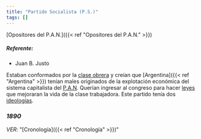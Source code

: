 ```yaml
---
title: "Partido Socialista (P.S.)"
tags: []
---
```

[Opositores del P.A.N.]({{< ref "Opositores del P.A.N." >}})
##### Referente:
- Juan B. Justo

Estaban conformados por la [clase obrera](#) y creían que [Argentina]({{< ref "Argentina" >}}) tenían males originados de la explotación económica del sistema capitalista del [P.A.N](#). 
Querían ingresar al congreso para hacer [leyes](#) que mejoraran la vida de la clase trabajadora.
Este partido tenía dos [ideologías](#).
### *1890*
*VER*: "[Cronología]({{< ref "Cronología" >}})"